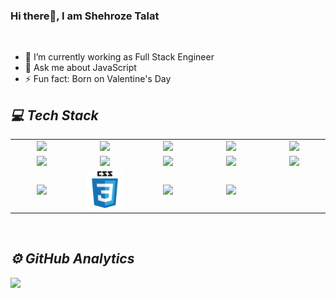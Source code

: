 ### Hi there👋, I am Shehroze Talat
<p align="left"> <img src="https://komarev.com/ghpvc/?username=shehroze-1122&label=Profile%20views%20since%20June%2028th%202022&color=red&style=flat" alt="" aria-hidden="true" /> </p>

- 🔭 I’m currently working as Full Stack Engineer
- 💬 Ask me about JavaScript 
- ⚡ Fun fact: Born on Valentine's Day

<h2><i>💻 Tech Stack</i></h2>
<table width="100">
<tr>
    <td align='center' width="190">
        <img src="https://github.com/abranhe/programming-languages-logos/blob/master/src/javascript/javascript.svg" width="60">
    </td>
    <td align='center' width="190">
        <img src="https://www.vectorlogo.zone/logos/typescriptlang/typescriptlang-icon.svg">
    </td>
    <td align='center' width="190">
        <img src="https://miro.medium.com/max/901/1*GkrYGz_r9W6AVgEloQpJFQ.png">
    </td>
   <td align='center' width="190">
        <img src="https://res.cloudinary.com/practicaldev/image/fetch/s--8sx8IYNE--/c_limit%2Cf_auto%2Cfl_progressive%2Cq_auto%2Cw_880/https://i2.wp.com/blogreact.com/wp-content/uploads/2020/10/1_htbUdWgFQ3a94PMEvBr_hQ.png%3Fresize%3D750%252C428%26ssl%3D1">
   </td>
   <td align='center' width="190">
        <img src="https://blog.logicwind.com/content/images/2020/02/gatsby-purple.png">
   </td>
</tr>
<tr>
    <td align='center' width="190">
        <img src="https://www.vectorlogo.zone/logos/reactjs/reactjs-ar21.svg">
    </td>
    <td align='center' width="190">
        <img src="https://www.vectorlogo.zone/logos/nodejs/nodejs-ar21.svg">
    </td>
    <td align='center' width="190">
        <img src="https://vegibit.com/wp-content/uploads/2018/05/expressjs.png">
    </td>
    <td align='center' width="190">
        <img src="https://cdn.worldvectorlogo.com/logos/mongodb-icon-2.svg">
    </td>
    <td align='center' width="190">
        <img src="https://git-scm.com/images/logos/1color-darkbg@2x.png" width="100">
    </td>
</tr>
<tr>
    <td align='center' width="190">
        <img src="https://upload.wikimedia.org/wikipedia/commons/thumb/3/38/HTML5_Badge.svg/600px-HTML5_Badge.svg.png" width="40">
    </td>
    <td align='center' width="190">
        <img src="https://raw.githubusercontent.com/devicons/devicon/0d6c64dbbf311879f7d563bfc3ccf559f9ed111c/icons/css3/css3-original-wordmark.svg" width="60">
    </td>
    <td align='center' width="190">
        <img src="https://www.vectorlogo.zone/logos/getpostman/getpostman-icon.svg">
    </td>
    <td align='center' width="190">
        <img src="https://download.logo.wine/logo/PostgreSQL/PostgreSQL-Logo.wine.png">
    </td>
</tr>
</table>

<br />
<h2><i>⚙️ GitHub Analytics</i></h2>

<p>
  <img width="90%" src="https://github-readme-streak-stats.herokuapp.com/?user=shehroze-1122&show_icons=true&locale=en&layout=demo&theme=merko&hide_border=true" />
</p>

